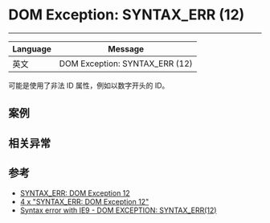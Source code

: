 
# DOM Exception: SYNTAX_ERR (12)

----

| Language | Message                        |
|----------|--------------------------------|
| 英文     | DOM Exception: SYNTAX_ERR (12) |

可能是使用了非法 ID 属性，例如以数字开头的 ID。

## 案例


## 相关异常


## 参考

* [SYNTAX_ERR: DOM Exception 12](http://stackoverflow.com/questions/7315162/syntax-err-dom-exception-12-hmmm)
* [4 x "SYNTAX_ERR: DOM Exception 12"](https://github.com/Khan/khan-mobile/issues/56)
* [Syntax error with IE9 - DOM EXCEPTION: SYNTAX_ERR(12)](http://answers.microsoft.com/en-us/ie/forum/ie9-windows_vista/syntax-error-with-ie9-dom-exception-syntaxerr12/a3ae992a-bcb0-4007-8368-b086e0d38569)
